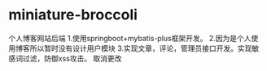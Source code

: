 # miniature-broccoli
个人博客网站后端
1.使用springboot+mybatis-plus框架开发。
2.因为是个人使用博客所以暂时没有设计用户模块
3.实现文章，评论，管理员接口开发。实现敏感词过滤，防御xss攻击。
取消更改
